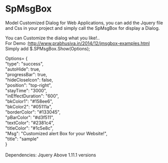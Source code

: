 SpMsgBox
========

Model Customized Dialog for Web Applications, you can add the Jquery file and Css in your project and simply call the SpMsgBox for display a Dialog.</br>

You can Customize the dialog what you like!..</br>
For Demo :http://www.prabhusiva.in/2014/12/jmsgbox-examples.html</br>
Simply add $.SPMsgBox.Show(Options);</br>

Options=  { </br>
  "type": "success",</br>
  "autoHide": true,</br>
  "progressBar": true,</br>
  "hideCloseIcon": false,</br>
  "position": "top-right",</br>
  "stayTime": "3000",</br>
  "inEffectDuration": "600",</br>
  "bkColor1": "#158ee6",</br>
  "bkColor2": "#05111a",</br>
  "borderColor": "#133045",</br>
  "pBarColor": "#d3f511",</br>
  "textColor": "#2381c4",</br>
  "titleColor": "#1c5e8c",</br>
  "Msg": "Customized alert Box for your Website!",</br>
  "title": "sample"</br>
}</br></br>
Dependencies: Jquery Above 1.11.1 versions</br>

